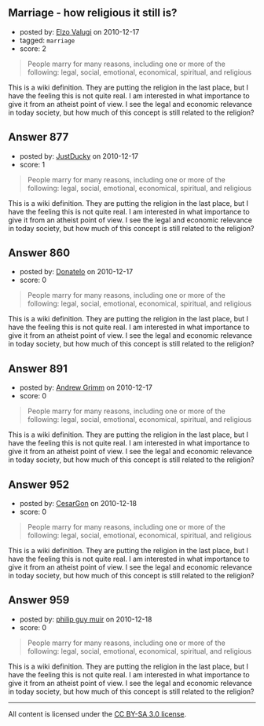 ## Marriage - how religious it still is?

- posted by: [Elzo Valugi](https://stackexchange.com/users/-1/132-elzo-valugi) on 2010-12-17
- tagged: `marriage`
- score: 2

> People marry for many reasons,
> including one or more of the
> following: legal, social, emotional,
> economical, spiritual, and religious


This is a wiki definition. They are putting the religion in the last place, but I have the feeling this is not quite real. I am interested in what importance to give it from an atheist point of view. I see the legal and economic relevance in today society, but how much of this concept is still related to the religion?


## Answer 877

- posted by: [JustDucky](https://stackexchange.com/users/-1/201-justducky) on 2010-12-17
- score: 1

> People marry for many reasons,
> including one or more of the
> following: legal, social, emotional,
> economical, spiritual, and religious


This is a wiki definition. They are putting the religion in the last place, but I have the feeling this is not quite real. I am interested in what importance to give it from an atheist point of view. I see the legal and economic relevance in today society, but how much of this concept is still related to the religion?


## Answer 860

- posted by: [Donatelo](https://stackexchange.com/users/-1/196-donatelo) on 2010-12-17
- score: 0

> People marry for many reasons,
> including one or more of the
> following: legal, social, emotional,
> economical, spiritual, and religious


This is a wiki definition. They are putting the religion in the last place, but I have the feeling this is not quite real. I am interested in what importance to give it from an atheist point of view. I see the legal and economic relevance in today society, but how much of this concept is still related to the religion?


## Answer 891

- posted by: [Andrew Grimm](https://stackexchange.com/users/-1/270-andrew-grimm) on 2010-12-17
- score: 0

> People marry for many reasons,
> including one or more of the
> following: legal, social, emotional,
> economical, spiritual, and religious


This is a wiki definition. They are putting the religion in the last place, but I have the feeling this is not quite real. I am interested in what importance to give it from an atheist point of view. I see the legal and economic relevance in today society, but how much of this concept is still related to the religion?


## Answer 952

- posted by: [CesarGon](https://stackexchange.com/users/-1/80-cesargon) on 2010-12-18
- score: 0

> People marry for many reasons,
> including one or more of the
> following: legal, social, emotional,
> economical, spiritual, and religious


This is a wiki definition. They are putting the religion in the last place, but I have the feeling this is not quite real. I am interested in what importance to give it from an atheist point of view. I see the legal and economic relevance in today society, but how much of this concept is still related to the religion?


## Answer 959

- posted by: [philip guy muir](https://stackexchange.com/users/-1/182-philip-guy-muir) on 2010-12-18
- score: 0

> People marry for many reasons,
> including one or more of the
> following: legal, social, emotional,
> economical, spiritual, and religious


This is a wiki definition. They are putting the religion in the last place, but I have the feeling this is not quite real. I am interested in what importance to give it from an atheist point of view. I see the legal and economic relevance in today society, but how much of this concept is still related to the religion?



---

All content is licensed under the [CC BY-SA 3.0 license](https://creativecommons.org/licenses/by-sa/3.0/).
